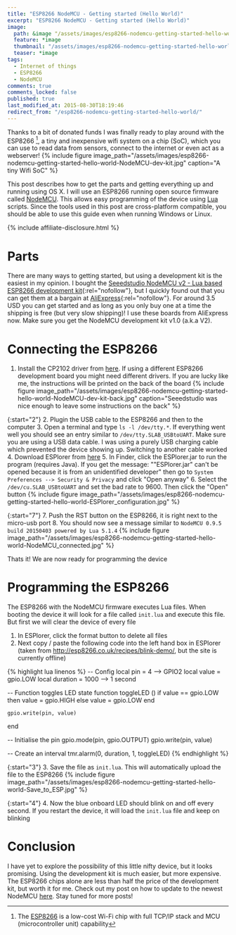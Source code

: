 ```yaml
---
title: "ESP8266 NodeMCU - Getting started (Hello World)"
excerpt: "ESP8266 NodeMCU - Getting started (Hello World)"
image:
  path: &image "/assets/images/esp8266-nodemcu-getting-started-hello-world-feature.jpg"
  feature: *image
  thumbnail: "/assets/images/esp8266-nodemcu-getting-started-hello-world-feature-th.jpg"
  teaser: *image
tags:
  - Internet of things
  - ESP8266
  - NodeMCU
comments: true
comments_locked: false
published: true
last_modified_at: 2015-08-30T18:19:46
redirect_from: "/esp8266-nodemcu-getting-started-hello-world/"
---
```

[^ESP8266]: The [ESP8266](https://en.wikipedia.org/wiki/ESP8266) is a low-cost Wi-Fi chip with full TCP/IP stack and MCU (microcontroller unit) capability

Thanks to a bit of donated funds I was finally ready to play around with the ESP8266 [^ESP8266], a tiny and inexpensive wifi system on a chip (SoC), which you can use to read data from sensors, connect to the internet or even act as a webserver!
{% include figure
  image_path="/assets/images/esp8266-nodemcu-getting-started-hello-world-NodeMCU-dev-kit.jpg"
  caption="A tiny Wifi SoC"
%}

This post describes how to get the parts and getting everything up and running using OS X. I will use an ESP8266 running open source firmware called [NodeMCU](http://nodemcu.com/index_en.html). This allows easy programming of the device using [Lua](https://en.wikipedia.org/wiki/Lua_(programming_language)) scripts. Since the tools used in this post are cross-platform compatible, you should be able to use this guide even when running Windows or Linux.

{% include affiliate-disclosure.html %}

# Parts
There are many ways to getting started, but using a development kit is the easiest in my opinion. I bought the [Seeedstudio NodeMCU v2 - Lua based ESP8266 development kit](https://www.amazon.com/s/ref=nb_sb_noss_2?url=search-alias%3Daps&field-keywords=nodemcu+esp8266&tag=oddoneout0a-20){:rel="nofollow"}, but I quickly found out that you can get them at a bargain at [AliExpress](http://s.click.aliexpress.com/e/3rv7eyBI6){:rel="nofollow"}. For around 3.5 USD you can get started and as long as you only buy one at a time the shipping is free (but very slow shipping)! I use these boards from AliExpress now. Make sure you get the NodeMCU development kit v1.0 (a.k.a V2).

# Connecting the ESP8266
1. Install the CP2102 driver from [here](https://www.silabs.com/products/mcu/Pages/USBtoUARTBridgeVCPDrivers.aspx). If using a different ESP8266 development board you might need different drivers. If you are lucky like me, the instructions will be printed on the back of the board
{% include figure
  image_path="/assets/images/esp8266-nodemcu-getting-started-hello-world-NodeMCU-dev-kit-back.jpg"
  caption="Seeedstudio was nice enough to leave some instructions on the back"
%}

{:start="2"}
2. Plugin the USB cable to the ESP8266 and then to the computer
3. Open a terminal and type `ls -l /dev/tty.*`. If everything went well you should see an entry similar to `/dev/tty.SLAB_USBtoUART`. Make sure you are using a USB data cable. I was using a purely USB charging cable which prevented the device showing up. Switching to another cable worked
4. Download ESPlorer from [here](http://esp8266.ru/esplorer-latest/?f=ESPlorer.zip)
5. In Finder, click the ESPlorer.jar to run the program (requires Java). If you get the message: ""ESPlorer.jar" can't be opened because it is from an unidentified developer" then go to `System Preferences --> Security & Privacy` and click "Open anyway"
6. Select the `/dev/cu.SLAB_USBtoUART` and set the bad rate to 9600. Then click the "Open" button
{% include figure
  image_path="/assets/images/esp8266-nodemcu-getting-started-hello-world-ESPlorer_configuration.jpg"
%}

{:start="7"}
7. Push the RST button on the ESP8266, it is right next to the micro-usb port
8. You should now see a message similar to `NodeMCU 0.9.5 build 20150403 powered by Lua 5.1.4`
{% include figure
  image_path="/assets/images/esp8266-nodemcu-getting-started-hello-world-NodeMCU_connected.jpg"
%}

Thats it! We are now ready for programming the device

# Programming the ESP8266
The ESP8266 with the NodeMCU firmware executes Lua files. When booting the device it will look for a file called `init.lua` and execute this file. But first we will clear the device of every file

1. In ESPlorer, click the format button to delete all files
2. Next copy / paste the following code into the left hand box in ESPlorer (taken from http://esp8266.co.uk/recipes/blink-demo/, but the site is currently offline)

{% highlight lua linenos %}
-- Config
local pin = 4            --> GPIO2
local value = gpio.LOW
local duration = 1000    --> 1 second


-- Function toggles LED state
function toggleLED ()
    if value == gpio.LOW then
        value = gpio.HIGH
    else
        value = gpio.LOW
    end

    gpio.write(pin, value)
end


-- Initialise the pin
gpio.mode(pin, gpio.OUTPUT)
gpio.write(pin, value)

-- Create an interval
tmr.alarm(0, duration, 1, toggleLED)
{% endhighlight %}

{:start="3"}
3. Save the file as `init.lua`. This will automatically upload the file to the ESP8266
{% include figure
  image_path="/assets/images/esp8266-nodemcu-getting-started-hello-world-Save_to_ESP.jpg"
%}

{:start="4"}
4. Now the blue onboard LED should blink on and off every second. If you restart the device, it will load the `init.lua` file and keep on blinking

# Conclusion
I have yet to explore the possibility of this little nifty device, but it looks promising. Using the development kit is much easier, but more expensive. The ESP8266 chips alone are less than half the price of the development kit, but worth it for me. Check out my post on how to update to the newest NodeMCU [here](/projects/esp8266-development-kit-nodemcu-firmware-update-os-x/). Stay tuned for more posts!
